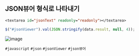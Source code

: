 ## JSON뷰어 형식로 나타내기

```jsp
<textarea id="jsonText" readonly="readonly"></textarea>
```

```javascript
$("#jsonViewer").val(JSON.stringify(data.result, null, 4));
```


![image](https://user-images.githubusercontent.com/54934681/115806482-cde2c900-a421-11eb-9b53-76145293f36f.png)


`#javascript` `#json` `#jsonViewer` `#json뷰어`
